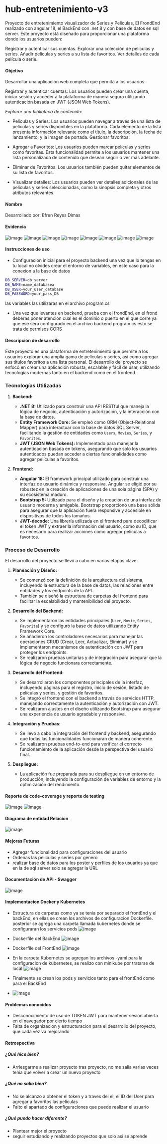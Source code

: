 # hub-entretenimiento-v3
Proyecto de entretenimiento visualizador de Series y Peliculas, El FrondEnd realizado con angular 18, el BackEnd con .net 8 y con base de datos en sql server.
Este proyecto está diseñado para proporcionar una plataforma donde los usuarios pueden:

Registrar y autenticar sus cuentas.
Explorar una colección de películas y series.
Añadir películas y series a su lista de favoritos.
Ver detalles de cada película o serie.
#### Objetivo
Desarrollar una aplicación web completa que permita a los usuarios:

Registrar y autenticar cuentas: Los usuarios pueden crear una cuenta, iniciar sesión y acceder a la plataforma de manera segura utilizando autenticación basada en JWT (JSON Web Tokens).

*Explorar una biblioteca de contenido:*

- Películas y Series: Los usuarios pueden navegar a través de una lista de películas y series disponibles en la plataforma. Cada elemento de la lista presenta información relevante como el título, la descripción, la fecha de lanzamiento, y la imagen de portada.
Gestionar favoritos:

- Agregar a Favoritos: Los usuarios pueden marcar películas y series como favoritas. Esta funcionalidad permite a los usuarios mantener una lista personalizada de contenido que desean seguir o ver más adelante.
- Eliminar de Favoritos: Los usuarios también pueden quitar elementos de su lista de favoritos.
- Visualizar detalles: Los usuarios pueden ver detalles adicionales de las películas y series seleccionadas, como la sinopsis completa y otros atributos relevantes.
#### Nombre
Desarrollado por: Efren Reyes Dimas

#### Evidencia
![image](https://github.com/user-attachments/assets/8c716e2a-a8fa-436d-ae43-6e2c9b4c55e8)
![image](https://github.com/user-attachments/assets/89d3ca00-9d4c-487c-91de-51c5e1b87b85)
![image](https://github.com/user-attachments/assets/3da767ac-2334-421d-b774-ea50b9ba0828)
![image](https://github.com/user-attachments/assets/c16d4770-175e-4ab9-8710-86d4ab6f6fbd)
![image](https://github.com/user-attachments/assets/1befa606-7e2a-4f67-99d8-6bde499a3b6e)
![image](https://github.com/user-attachments/assets/fc3381ba-333d-42f6-a7ef-4714ecf803ff)
![image](https://github.com/user-attachments/assets/429d914d-b075-4012-89a5-8e1204def183)
![image](https://github.com/user-attachments/assets/49c1d748-43be-4e88-863f-1f662ae9ad47)


#### Instrucciones de uso
- Configuracion inicial
  para el proyecto backend una vez que lo tengas en tu local no olvides crear el entorno de variables, en este caso para la conexion a la base de datos
```bash
DB_SERVER=db_server
DB_NAME=name_databasea
DB_USER=your_user_database
DB_PASSWORD=your_pass_DB
```
las variables las utilizaras en el archivo program.cs
- Una vez que levantes en backend, prueba con el frondEnd, en el frond deberas poner atencion cual es el dominio o puerto en el que corre ya que ese sera configurado en el archivo backend program.cs esto se trata de permisos CORS

#### Descripción de desarrollo
Este proyecto es una plataforma de entretenimiento que permite a los usuarios explorar una amplia gama de películas y series, así como agregar sus títulos favoritos a una lista personal. El desarrollo del proyecto se enfocó en crear una aplicación robusta, escalable y fácil de usar, utilizando tecnologías modernas tanto en el backend como en el frontend.

### Tecnologías Utilizadas

1. **Backend:**

   - **.NET 8:** Utilizado para construir una API RESTful que maneja la lógica de negocio, autenticación y autorización, y la interacción con la base de datos.
   - **Entity Framework Core:** Se empleó como ORM (Object-Relational Mapper) para interactuar con la base de datos SQL Server, facilitando la gestión de entidades como `Users`, `Movies`, `Series`, y `Favorites`.
   - **JWT (JSON Web Tokens):** Implementado para manejar la autenticación basada en tokens, asegurando que solo los usuarios autenticados puedan acceder a ciertas funcionalidades como agregar películas a favoritos.

2. **Frontend:**

   - **Angular 18:** El framework principal utilizado para construir una interfaz de usuario dinámica y responsiva. Angular se eligió por su robustez en la creación de aplicaciones de una sola página (SPA) y su ecosistema maduro.
   - **Bootstrap 5:** Utilizado para el diseño y la creación de una interfaz de usuario moderna y amigable. Bootstrap proporcionó una base sólida para asegurar que la aplicación fuera responsive y accesible en dispositivos de todos los tamaños.
   - **JWT-decode:** Una librería utilizada en el frontend para decodificar el token JWT y extraer la información del usuario, como su ID, que es necesario para realizar acciones como agregar películas a favoritos.

### Proceso de Desarrollo

El desarrollo del proyecto se llevó a cabo en varias etapas clave:

1. **Planeación y Diseño:**
   
   - Se comenzó con la definición de la arquitectura del sistema, incluyendo la estructura de la base de datos, las relaciones entre entidades y los endpoints de la API.
   - También se diseñó la estructura de carpetas del frontend para facilitar la escalabilidad y mantenibilidad del proyecto.

2. **Desarrollo del Backend:**

   - Se implementaron las entidades principales (`User`, `Movie`, `Series`, `Favorite`) y se configuró la base de datos utilizando Entity Framework Core.
   - Se añadieron los controladores necesarios para manejar las operaciones CRUD (Crear, Leer, Actualizar, Eliminar) y se implementaron mecanismos de autenticación con JWT para proteger los endpoints.
   - Se realizaron pruebas unitarias y de integración para asegurar que la lógica de negocio funcionara correctamente.

3. **Desarrollo del Frontend:**

   - Se desarrollaron los componentes principales de la interfaz, incluyendo páginas para el registro, inicio de sesión, listado de películas y series, y gestión de favoritos.
   - Se integró el frontend con el backend a través de servicios HTTP, manejando correctamente la autenticación y autorización con JWT.
   - Se realizaron ajustes en el diseño utilizando Bootstrap para asegurar una experiencia de usuario agradable y responsiva.

4. **Integración y Pruebas:**

   - Se llevó a cabo la integración del frontend y backend, asegurando que todas las funcionalidades funcionaran de manera coherente.
   - Se realizaron pruebas end-to-end para verificar el correcto funcionamiento de la aplicación desde la perspectiva del usuario final.

5. **Despliegue:**

   - La aplicación fue preparada para su despliegue en un entorno de producción, incluyendo la configuración de variables de entorno y la optimización del rendimiento.


#### Reporte de code-coverage y reporte de testing

![image](https://github.com/user-attachments/assets/3449e564-29a9-43c8-a9b5-0158ef3a22f1)
![image](https://github.com/user-attachments/assets/7b90c942-9875-4f01-8e49-8711b817d5da)


#### Diagrama de entidad Relacion

![image](https://github.com/user-attachments/assets/9a468b90-3d7d-43ba-9287-fe5df53feb23)

#### Mejoras Futuras
- Agregar funcionalidad para configuraciones del usuario
- Ordenas las peliculas y series por genero
- realizar base de datos para los poster y perfiles de los usuarios ya que en la de sql server solo se agregar la URL

#### Documentación de API - Swagger
![image](https://github.com/user-attachments/assets/8b1434af-da74-45f3-8429-cddbf1a17aba)

#### Implementacion Docker y Kubernetes


- Estructura de carpetas
  como ya se tenia por separado el frontEnd y el backEnd, en ellas se crean los archivos de configuracion Dockerfile. posterior se agrega una carpeta llamada kubernetes donde se configuraran los servicios pods
  ![image](https://github.com/user-attachments/assets/03a2c72e-10ba-4983-b1af-e29ef14f5dc7)


- Dockerfile del BackEnd
![image](https://github.com/user-attachments/assets/5599800a-cac3-4ca9-a6f7-7d5e62b34819)
- Dockerfile del FrontEnd
![image](https://github.com/user-attachments/assets/b79cd8ec-6503-460f-ad8a-240333a3c88e)
- En la carpeta Kubernetes se agregan los archivos -yaml para la configuracion de kubernetes, se realizo con minikube por tratarse de local
  ![image](https://github.com/user-attachments/assets/8905984f-c99d-4b4c-ab22-f66f6b34fa33)
- Finalmente se crean los pods y servicios tanto para el frontEnd como para el BackEnd
- ![image](https://github.com/user-attachments/assets/5d1c2192-ce34-46de-9b0d-faba7b2ba2ed)



#### Problemas conocidos
- Desconocimiento de uso de TOKEN JWT para mantener sesion abierta en el navegador por cierto tiempo
- Falta de organizacion y estructuracion para el desarrollo del proyecto, que cada vez va mejorando

#### Retrospectiva

##### ¿Qué hice bien?
- Arriesgarme a realizar proyecto tras proyecto, no me salia varias veces tenia que volver a crear un nuevo proyecto

##### ¿Qué no salio bien?
- No se alcanzo a obtener el token y a traves del el, el ID del User para agregar a favoritos las peliculas
- Falto el apartado de configuraciones que puede realizar el usuario


##### ¿Qué puedo hacer diferente?
- Plantear mejor el proyecto
- seguir estudiando y realizando proyectos que solo asi se aprende


